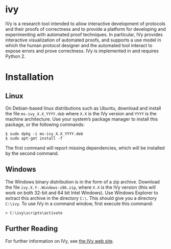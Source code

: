 # ivy

IVy is a research tool intended to allow interactive development of
protocols and their proofs of correctness and to provide a platform
for developing and experimenting with automated proof techniques. In
particular, IVy provides interactive visualization of automated
proofs, and supports a use model in which the human protocol designer
and the automated tool interact to expose errors and prove
correctness. IVy is implemented in and requires Python 2.

# Installation

## Linux

On Debian-based linux distributions such as Ubuntu, download and
install the file `ms-ivy_X.X_YYYY.deb` where `X.X` is the IVy version
and `YYYY` is the machine architecture. Use your system’s package
manager to install this package, or the following commands:

```
$ sudo dpkg -i ms-ivy_X.X_YYYY.deb
$ sudo apt-get install -f
```

The first command will report missing dependencies, which will be
installed by the second command.

## Windows

The Windows binary distribution is in the form of a zip
archive. Download the file `ivy.X.Y-.Windows-z86.zip`, where `X.X` is
the IVy version (this will work on both 32-bit and 64 bit Intel
Windows). Use Windows Explorer to extract this archive in the
directory `C:\`. This should give you a directory `C:\ivy`. To use IVy
in a command window, first execute this command:

```
> C:\ivy\scripts\activate
```

## Further Reading

For further information on IVy, see [the IVy web site](http://microsoft.github.io/ivy/).
